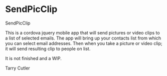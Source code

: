 SendPicClip
===========

SendPicClip

This is a cordova jquery mobile app that will send pictures or video clips to a list of selected emails. The app will bring up your contacts list from which you can select email addresses. Then when you take a picture or video clip; it will send resulting clip to people on list.

It is not finished and a WIP.

Tarry Cutler
